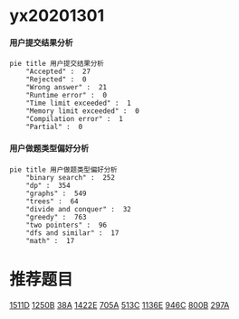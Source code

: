 # yx20201301

<!-- tabs:start -->



#### **用户提交结果分析**

```mermaid
pie title 用户提交结果分析
    "Accepted" :  27
    "Rejected" :  0
    "Wrong answer" :  21
    "Runtime error" :  0
    "Time limit exceeded" :  1
    "Memory limit exceeded" :  0
    "Compilation error" :  1
    "Partial" :  0
```

#### **用户做题类型偏好分析**

```mermaid
pie title 用户做题类型偏好分析
    "binary search" :  252
    "dp" :  354
    "graphs" :  549
    "trees" :  64
    "divide and conquer" :  32
    "greedy" :  763
    "two pointers" :  96
    "dfs and similar" :  17
    "math" :  17
```



<!-- tabs:end -->
# 推荐题目
[1511D](https://codeforces.com/contest/1511/problem/D)
[1250B](https://codeforces.com/contest/1250/problem/B)
[38A](https://codeforces.com/contest/38/problem/A)
[1422E](https://codeforces.com/contest/1422/problem/E)
[705A](https://codeforces.com/contest/705/problem/A)
[513C](https://codeforces.com/contest/513/problem/C)
[1136E](https://codeforces.com/contest/1136/problem/E)
[946C](https://codeforces.com/contest/946/problem/C)
[800B](https://codeforces.com/contest/800/problem/B)
[297A](https://codeforces.com/contest/297/problem/A)
